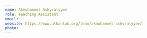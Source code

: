 ```yaml
---
name: Akmuhammet Ashyralyyev
role: Teaching Assistant
email:
website: https://www.alkanlab.org/team/akmuhammet-ashyralyyev/
photo:
---
```

